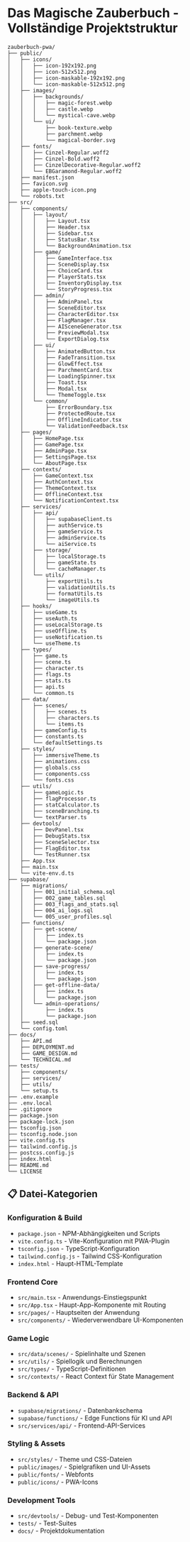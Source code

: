 # Das Magische Zauberbuch - Vollständige Projektstruktur

```
zauberbuch-pwa/
├── public/
│   ├── icons/
│   │   ├── icon-192x192.png
│   │   ├── icon-512x512.png
│   │   ├── icon-maskable-192x192.png
│   │   └── icon-maskable-512x512.png
│   ├── images/
│   │   ├── backgrounds/
│   │   │   ├── magic-forest.webp
│   │   │   ├── castle.webp
│   │   │   └── mystical-cave.webp
│   │   └── ui/
│   │       ├── book-texture.webp
│   │       ├── parchment.webp
│   │       └── magical-border.svg
│   ├── fonts/
│   │   ├── Cinzel-Regular.woff2
│   │   ├── Cinzel-Bold.woff2
│   │   ├── CinzelDecorative-Regular.woff2
│   │   └── EBGaramond-Regular.woff2
│   ├── manifest.json
│   ├── favicon.svg
│   ├── apple-touch-icon.png
│   └── robots.txt
├── src/
│   ├── components/
│   │   ├── layout/
│   │   │   ├── Layout.tsx
│   │   │   ├── Header.tsx
│   │   │   ├── Sidebar.tsx
│   │   │   ├── StatusBar.tsx
│   │   │   └── BackgroundAnimation.tsx
│   │   ├── game/
│   │   │   ├── GameInterface.tsx
│   │   │   ├── SceneDisplay.tsx
│   │   │   ├── ChoiceCard.tsx
│   │   │   ├── PlayerStats.tsx
│   │   │   ├── InventoryDisplay.tsx
│   │   │   └── StoryProgress.tsx
│   │   ├── admin/
│   │   │   ├── AdminPanel.tsx
│   │   │   ├── SceneEditor.tsx
│   │   │   ├── CharacterEditor.tsx
│   │   │   ├── FlagManager.tsx
│   │   │   ├── AISceneGenerator.tsx
│   │   │   ├── PreviewModal.tsx
│   │   │   └── ExportDialog.tsx
│   │   ├── ui/
│   │   │   ├── AnimatedButton.tsx
│   │   │   ├── FadeTransition.tsx
│   │   │   ├── GlowEffect.tsx
│   │   │   ├── ParchmentCard.tsx
│   │   │   ├── LoadingSpinner.tsx
│   │   │   ├── Toast.tsx
│   │   │   ├── Modal.tsx
│   │   │   └── ThemeToggle.tsx
│   │   └── common/
│   │       ├── ErrorBoundary.tsx
│   │       ├── ProtectedRoute.tsx
│   │       ├── OfflineIndicator.tsx
│   │       └── ValidationFeedback.tsx
│   ├── pages/
│   │   ├── HomePage.tsx
│   │   ├── GamePage.tsx
│   │   ├── AdminPage.tsx
│   │   ├── SettingsPage.tsx
│   │   └── AboutPage.tsx
│   ├── contexts/
│   │   ├── GameContext.tsx
│   │   ├── AuthContext.tsx
│   │   ├── ThemeContext.tsx
│   │   ├── OfflineContext.tsx
│   │   └── NotificationContext.tsx
│   ├── services/
│   │   ├── api/
│   │   │   ├── supabaseClient.ts
│   │   │   ├── authService.ts
│   │   │   ├── gameService.ts
│   │   │   ├── adminService.ts
│   │   │   └── aiService.ts
│   │   ├── storage/
│   │   │   ├── localStorage.ts
│   │   │   ├── gameState.ts
│   │   │   └── cacheManager.ts
│   │   └── utils/
│   │       ├── exportUtils.ts
│   │       ├── validationUtils.ts
│   │       ├── formatUtils.ts
│   │       └── imageUtils.ts
│   ├── hooks/
│   │   ├── useGame.ts
│   │   ├── useAuth.ts
│   │   ├── useLocalStorage.ts
│   │   ├── useOffline.ts
│   │   ├── useNotification.ts
│   │   └── useTheme.ts
│   ├── types/
│   │   ├── game.ts
│   │   ├── scene.ts
│   │   ├── character.ts
│   │   ├── flags.ts
│   │   ├── stats.ts
│   │   ├── api.ts
│   │   └── common.ts
│   ├── data/
│   │   ├── scenes/
│   │   │   ├── scenes.ts
│   │   │   ├── characters.ts
│   │   │   └── items.ts
│   │   ├── gameConfig.ts
│   │   ├── constants.ts
│   │   └── defaultSettings.ts
│   ├── styles/
│   │   ├── immersiveTheme.ts
│   │   ├── animations.css
│   │   ├── globals.css
│   │   ├── components.css
│   │   └── fonts.css
│   ├── utils/
│   │   ├── gameLogic.ts
│   │   ├── flagProcessor.ts
│   │   ├── statCalculator.ts
│   │   ├── sceneBranching.ts
│   │   └── textParser.ts
│   ├── devtools/
│   │   ├── DevPanel.tsx
│   │   ├── DebugStats.tsx
│   │   ├── SceneSelector.tsx
│   │   ├── FlagEditor.tsx
│   │   └── TestRunner.tsx
│   ├── App.tsx
│   ├── main.tsx
│   └── vite-env.d.ts
├── supabase/
│   ├── migrations/
│   │   ├── 001_initial_schema.sql
│   │   ├── 002_game_tables.sql
│   │   ├── 003_flags_and_stats.sql
│   │   ├── 004_ai_logs.sql
│   │   └── 005_user_profiles.sql
│   ├── functions/
│   │   ├── get-scene/
│   │   │   ├── index.ts
│   │   │   └── package.json
│   │   ├── generate-scene/
│   │   │   ├── index.ts
│   │   │   └── package.json
│   │   ├── save-progress/
│   │   │   ├── index.ts
│   │   │   └── package.json
│   │   ├── get-offline-data/
│   │   │   ├── index.ts
│   │   │   └── package.json
│   │   └── admin-operations/
│   │       ├── index.ts
│   │       └── package.json
│   ├── seed.sql
│   └── config.toml
├── docs/
│   ├── API.md
│   ├── DEPLOYMENT.md
│   ├── GAME_DESIGN.md
│   └── TECHNICAL.md
├── tests/
│   ├── components/
│   ├── services/
│   ├── utils/
│   └── setup.ts
├── .env.example
├── .env.local
├── .gitignore
├── package.json
├── package-lock.json
├── tsconfig.json
├── tsconfig.node.json
├── vite.config.ts
├── tailwind.config.js
├── postcss.config.js
├── index.html
├── README.md
└── LICENSE
```

## 📋 Datei-Kategorien

### **Konfiguration & Build**
- `package.json` - NPM-Abhängigkeiten und Scripts
- `vite.config.ts` - Vite-Konfiguration mit PWA-Plugin
- `tsconfig.json` - TypeScript-Konfiguration
- `tailwind.config.js` - Tailwind CSS-Konfiguration
- `index.html` - Haupt-HTML-Template

### **Frontend Core**
- `src/main.tsx` - Anwendungs-Einstiegspunkt
- `src/App.tsx` - Haupt-App-Komponente mit Routing
- `src/pages/` - Hauptseiten der Anwendung
- `src/components/` - Wiederverwendbare UI-Komponenten

### **Game Logic**
- `src/data/scenes/` - Spielinhalte und Szenen
- `src/utils/` - Spiellogik und Berechnungen
- `src/types/` - TypeScript-Definitionen
- `src/contexts/` - React Context für State Management

### **Backend & API**
- `supabase/migrations/` - Datenbankschema
- `supabase/functions/` - Edge Functions für KI und API
- `src/services/api/` - Frontend-API-Services

### **Styling & Assets**
- `src/styles/` - Theme und CSS-Dateien
- `public/images/` - Spielgrafiken und UI-Assets
- `public/fonts/` - Webfonts
- `public/icons/` - PWA-Icons

### **Development Tools**
- `src/devtools/` - Debug- und Test-Komponenten
- `tests/` - Test-Suites
- `docs/` - Projektdokumentation